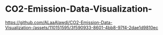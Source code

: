 # CO2-Emission-Data-Visualization-




https://github.com/ALaaAlawdi/CO2-Emission-Data-Visualization-/assets/110151595/3f590933-8601-4bb8-97f4-2dae1d9810ec

